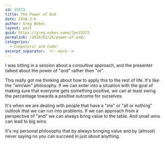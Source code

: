 ```yaml
---
id: 15573
title: The Power of And
date: 2018-3-6
author: Greg Nokes
layout: post
guid: https://greg.nokes.name/?p=15573
permalink: /2018/02/26/power-of-and/
categories:
  - Computers! and Code!
excerpt_separator:  <!--more-->
---
```

I was sitting in a session about a consultive approach, and the presenter talked about the power of "and" rather then "or".
<!--more-->

This really got me thinking about how to apply this to the rest of life. It's like the "win/win" philosophy. If we can enter into a situation with the goal of making sure that everyone gets something positive, we can at least swing the percentage towards a positive outcome for ourselves.

It's when we are dealing with people that have a "me" or "all or nothing" outlook that we can run into problems. If we can approach from a perspective of "and" we can always bring value to the table. And small wins can lead to big wins.

It's my personal philosophy that by always bringing value and by (almost) never saying no you can succeed in just about anything.
